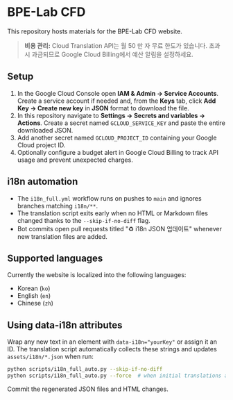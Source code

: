 # BPE-Lab CFD

This repository hosts materials for the BPE-Lab CFD website.

> **비용 관리:**
> Cloud Translation API는 월 50 만 자 무료 한도가 있습니다. 초과 시 과금되므로 Google Cloud Billing에서 예산 알림을 설정하세요.

## Setup

1. In the Google Cloud Console open **IAM & Admin → Service Accounts**. Create a service account if needed and, from the **Keys** tab, click **Add Key → Create new key** in **JSON** format to download the file.
2. In this repository navigate to **Settings → Secrets and variables → Actions**. Create a secret named `GCLOUD_SERVICE_KEY` and paste the entire downloaded JSON.
3. Add another secret named `GCLOUD_PROJECT_ID` containing your Google Cloud project ID.
4. Optionally configure a budget alert in Google Cloud Billing to track API usage and prevent unexpected charges.

## i18n automation

* The `i18n_full.yml` workflow runs on pushes to `main` and ignores branches
  matching `i18n/**`.
* The translation script exits early when no HTML or Markdown files changed
  thanks to the `--skip-if-no-diff` flag.
* Bot commits open pull requests titled "♻️ i18n JSON 업데이트" whenever new
  translation files are added.


## Supported languages

Currently the website is localized into the following languages:

- Korean (`ko`)
- English (`en`)
- Chinese (`zh`)


## Using data-i18n attributes

Wrap any new text in an element with `data-i18n="yourKey"` or assign it an ID.
The translation script automatically collects these strings and updates
`assets/i18n/*.json` when run:

```bash
python scripts/i18n_full_auto.py --skip-if-no-diff
python scripts/i18n_full_auto.py --force  # when initial translations are missing
```

Commit the regenerated JSON files and HTML changes.
